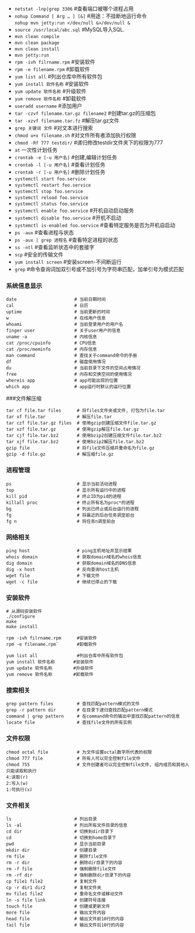 *  `netstat -lnp|grep 3306`  #查看端口被哪个进程占用
*  `nohup Command [ Arg … ] [&]` #用途：不挂断地运行命令<br/>
   `nohup mvn jetty:run </dev/null &>/dev/null &`
* `source /usr/local/abc.sql` #MySQL导入SQL.
* `mvn clean compile`
* `mvn clean package`
* `mvn clean install`
* `mvn jetty:run`
* `rpm -ivh filrname.rpm`     #安装软件
* `rpm -e filename.rpm`       #卸载软件
* `yum list all`              #列出仓库中所有软件包
* `yum install 软件名称`      #安装软件
* `yum update 软件名称`       #升级软件
* `yum remove 软件名称`       #卸载软件
* `useradd username` #添加用户
* `tar -czvf filename.tar.gz filename2` #创建tar.gz的压缩包
* `tar -xzvf filename.tar.fz` #解压tar.gz文件
* `grep 关键词 文件` #对文本进行搜索
* `chmod u+x filename.sh` #对文件所有者添加执行权限
* `chmod -Rf 777 testdir/` #递归修改testdir文件夹下的权限为777
* `at` 一次性计划任务
* `crontab -e [-u 用户名]` #创建,编辑计划任务
* `crontab -l [-u 用户名]` #查看计划任务
* `crontab -r [-u 用户名]` #删除计划任务
* `systemctl start foo.service`
* `systemctl restart foo.service`
* `systemctl stop foo.service`
* `systemctl reload foo.service`
* `systemctl status foo.service`
* `systemctl enable foo.service` #开机自动启动服务
* `systemctl disable foo.service` #开机不启动
* `systemctl is-enabled foo.service` #查看特定服务是否为开机自启动
* `ps -aux` #查看进程与状态
* `ps -aux | grep 进程名` #查看特定进程的状态
* `ss -ntl` #查看监听状态中的套接字
* `scp` #安全的传输文件
* `yum install screen` #安装screen-不间断运行
* `grep` #命令查询词加双引号或不加引号为字符串匹配，加单引号为模式匹配
 
### 系统信息显示

```
date                      # 当前日期时间 
cal                       # 日历
uptime                    # 当前更新的时间
w                         # 在线用户信息
whoami                    # 当前登录用户的用户名
finger user               # 关于user用户的信息
uname -a                  # 内核信息 
cat /proc/cpuinfo         # CPU信息
cat /proc/meminfo         # 内存信息
man command               # 查找关于command命令的手册
df                        # 磁盘使用情况
du                        # 当前目录下文件的空间占用情况
free                      # 内存和交换空间的使用情况
whereis app               # app可能出现的位置
which app                 # app运行时默认的运行位置
```

###文件解压缩

```
tar cf file.tar files      # 将files文件夹或文件, 打包为file.tar
tar xf file.tar            # 解压file.tar
tar czf file.tar.gz files  # 使用gzip创建压缩文件file.tar.gz
tar xzf file.tar.gz        # 使用gzip解压file.tar.gz
tar cjf file.tar.bz2       # 使用bzip2创建压缩文件file.tar.bz2
tar xjf file.tar.bz2       # 使用bzip2解压file.tar.bz2
gzip file                  # 将file文件压缩并重命名为file.gz
gzip -d file.gz            # 解压缩file.gz
```

### 进程管理

```
ps                         # 显示当前活动进程
top                        # 显示所有运行中的进程
kill pid                   # 终止ID为pid的进程
killall proc               # 终止所有名为proc*的进程
bg                         # 列出已终止或后台运行的进程
fg                         # 将最近的后台任务调至前台
fg n                       # 将任务n调至前台
```

### 网络相关

```
ping host                  # ping主机地址并显示结果
whois domain               # 获取domain域名的whois信息
dig domain                 # 获取domain域名的DNS信息
dig -x host                # 反向查询host主机
wget file                  # 下载文件
wget -c file               # 继续已停止的下载
```

### 安装软件

```
# 从源码安装软件
./configure
make
make install 

rpm -ivh filrname.rpm      #安装软件
rpm -e filename.rpm`       #卸载软件

yum list all               #列出仓库中所有软件包
yum install 软件名称       #安装软件
yum update 软件名称        #升级软件
yum remove 软件名称        #卸载软件
```

### 搜索相关

```
grep pattern files         # 查找匹配pattern模式的文件
grep -r pattern dir        # 在目录下递归查找匹配pattern模式
command | grep pattern     # 在command命令的输出中查找匹配pattern的信息
locate file                # 查找file文件的所有实例
```

### 文件权限

```
chmod octal file           # 为文件设置octal数字所代表的权限
chmod 777 file             # 所有人可以完全控制file文件
chmod 755                  # 文件创建者可以完全控制file文件, 组内成员和其他人只能读取和执行
4:读取(r)
2:写入(w)
1:可执行(x)
```

### 文件相关

```
ls                        # 列出目录
ls -al                    # 列出所有文件目录的信息
cd dir                    # 切换到dir目录下
cd                        # 切换到home目录下
pwd                       # 显示当前目录
mkdir dir                 # 创建目录
rm file                   # 删除file文件
rm -r dir                 # 删除dir目录下的内容
rm -f file                # 强制删除file文件
rm -rf dir                # 强制删除dir目录下的内容
cp file1 file2            # 复制文件
cp -r dir1 dir2           # 复制文件夹
mv file1 file2            # 重命名文件或移动文件
ln -s file link           # 创建符号连接
touch file                # 创建或更新文件
more file                 # 输出文件内容
head file                 # 输出文件前10行的内容
tail file                 # 输出文件后10行的内容
```
